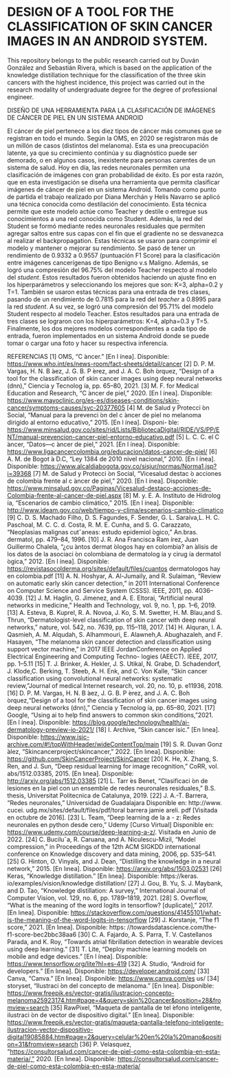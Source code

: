 # DESIGN OF A TOOL FOR THE CLASSIFICATION OF SKIN CANCER IMAGES IN AN ANDROID SYSTEM.

This repository belongs to the public research carried out by Duván González and Sebastián Rivera, which is based on the application of the knowledge distillation technique for the classification of the three skin cancers with the highest incidence, this project was carried out in the research modality of undergraduate degree for the degree of professional engineer.

DISEÑO DE UNA HERRAMIENTA PARA LA CLASIFICACIÓN DE IMÁGENES DE CÁNCER DE PIEL EN UN SISTEMA ANDROID

El cáncer de piel pertenece a los diez tipos de cáncer más comunes que se registran en todo el mundo. Según la OMS, en 2020 se registraron más de un millón de casos (distintos del melanoma). Esta es una preocupación latente, ya que su crecimiento continúa y su diagnóstico puede ser demorado, o en algunos casos, inexistente para personas carentes de un sistema de salud. Hoy en día, las redes neuronales permiten una clasificación de imágenes con gran probabilidad de éxito. Es por esta razón, que en esta investigación se diseña una herramienta que permita clasificar imágenes de cáncer de piel en un sistema Android. Tomando como punto de partida el trabajo realizado por Diana Merchán y Helis Navarro se aplicó una técnica conocida como destilación del conocimiento. Esta técnica permite que este modelo actúe como Teacher y destile o entregue sus conocimientos a una red conocida como Student. Además, la red del Student se formó mediante redes neuronales residuales que permiten agregar saltos entre sus capas con el fin que el gradiente no se desvanezca al realizar el backpropagation. Estas técnicas se usaron para comprimir el modelo y mantener o mejorar su rendimiento. Se pasó de tener un rendimiento de 0.9332 a 0.9557 (puntuación F1 Score) para la clasificación entre imágenes cancerígenas de tipo Benigno v.s Maligno. Además, se logró una compresión del 96.75\% del modelo Teacher respecto al modelo del $student$. Estos resultados fueron obtenidos haciendo un ajuste fino en los hiperparámetros y seleccionando los mejores que son: K=3, alpha=0.2 y T=1. También se usaron estas técnicas para una entrada de tres clases, pasando de un rendimiento de 0.7815 para la red del $teacher$ a 0.8995 para la red $student$. A su vez, se logró una compresión del 95.71\% del modelo Student respecto al modelo Teacher. Estos resultados para una entrada de tres clases se lograron con los hiperparámetros: K=4, alpha=0.3 y T=5. Finalmente, los dos mejores modelos correspondientes a cada tipo de entrada, fueron implementados en un sistema Android donde se puede tomar o cargar una foto y hacer su respectiva inferencia.


REFERENCIAS
[1] OMS, “C ́ancer.” [En l ́ınea]. Disponible: https://www.who.int/es/news-room/fact-sheets/detail/cancer
[2] D. P. M. Vargas, H. N. B ́aez, J. G. B. P ́erez, and J. A. C. Boh ́orquez, “Design of a tool for the classification of skin cancer images using deep
neural networks (dnn),” Ciencia y Tecnolog ́ıa, pp. 65–80, 2021.
[3] M. F. for Medical Education and Research, “C ́ancer de piel,” 2020. [En l ́ınea]. Disponible: https://www.mayoclinic.org/es-es/diseases-conditions/skin-cancer/symptoms-causes/syc-20377605
[4] M. de Salud y Protecci ́on Social, “Manual para la prevenci ́on del c ́ancer de piel no melanoma dirigido al entorno educativo,” 2015. [En l ́ınea]. Disponi-
ble: https://www.minsalud.gov.co/sites/rid/Lists/BibliotecaDigital/RIDE/VS/PP/ENT/manual-prevencion-cancer-piel-entorno-educativo.pdf
[5] L. C. C. el C ́ancer, “Datos—c ́ancer de piel,” 2021. [En l ́ınea]. Disponible: https://www.ligacancercolombia.org/educacion/datos-cancer-de-piel/
[6] A. M. de Bogot ́a D.C, “Ley 1384 de 2010 nivel nacional,” 2010. [En l ́ınea]. Disponible: https://www.alcaldiabogota.gov.co/sisjur/normas/Norma1.jsp?i=39368
[7] M. de Salud y Protecci ́on Social, “Vicesalud destac ́o acciones de colombia frente al c ́ancer de piel,” 2020. [En l ́ınea]. Disponible: https://www.minsalud.gov.co/Paginas/Vicesalud-destaco-acciones-de-Colombia-frente-al-cancer-de-piel.aspx
[8] M. y. E. A. Instituto de Hidrolog ́ıa, “Escenarios de cambio climático,” 2015. [En l ́ınea]. Disponible: http://www.ideam.gov.co/web/tiempo-y-clima/escenarios-cambio-climatico
[9] C. D. S. Machado Filho, D. S. Fagundes, F. Sender, G. L. Saraiva,L. H. C. Paschoal, M. C. C. d. Costa, R. M. E. Cunha, and S. G.
Carazzato, “Neoplasias malignas cutˆaneas: estudo epidemiol ́ogico,” An.bras. dermatol, pp. 479–84, 1996.
[10] J. R. Ana Francisca Ram ́ırez, Juan Guillermo Chalela, “¿cu ́antos dermat ́ologos hay en colombia? an ́alisis de los datos de la
asociaci ́on colombiana de dermatolog ́ıa y cirug ́ıa dermatol ́ogica,” 2012. [En l ́ınea]. Disponible: https://revistasocolderma.org/sites/default/files/cuantos dermatologos hay en colombia.pdf
[11] A. N. Hoshyar, A. Al-Jumaily, and R. Sulaiman, “Review on automatic early skin cancer detection,” in 2011 International Conference on
Computer Science and Service System (CSSS). IEEE, 2011, pp. 4036–4039.
[12] J. M. Haglin, G. Jimenez, and A. E. Eltorai, “Artificial neural networks in medicine,” Health and Technology, vol. 9, no. 1, pp. 1–6, 2019.
[13] A. Esteva, B. Kuprel, R. A. Novoa, J. Ko, S. M. Swetter, H. M. Blau,and S. Thrun, “Dermatologist-level classification of skin cancer with
deep neural networks,” nature, vol. 542, no. 7639, pp. 115–118, 2017.
[14] H. Alquran, I. A. Qasmieh, A. M. Alqudah, S. Alhammouri, E. Alawneh,A. Abughazaleh, and F. Hasayen, “The melanoma skin cancer detection
and classification using support vector machine,” in 2017 IEEE JordanConference on Applied Electrical Engineering and Computing Techno-
logies (AEECT). IEEE, 2017, pp. 1–5.11
[15] T. J. Brinker, A. Hekler, J. S. Utikal, N. Grabe, D. Schadendorf, J. Klode,C. Berking, T. Steeb, A. H. Enk, and C. Von Kalle, “Skin cancer
classification using convolutional neural networks: systematic review,”Journal of medical Internet research, vol. 20, no. 10, p. e11936, 2018.
[16] D. P. M. Vargas, H. N. B ́aez, J. G. B. P ́erez, and J. A. C. Boh ́orquez,“Design of a tool for the classification of skin cancer images using deep
neural networks (dnn),” Ciencia y Tecnolog ́ıa, pp. 65–80, 2021.
[17] Google, “Using ai to help find answers to common skin conditions,”2021. [En l ́ınea]. Disponible: https://blog.google/technology/health/ai-dermatology-preview-io-2021/
[18] I. Archive, “Skin cancer isic.” [En lınea]. Disponible: https://www.isic-archive.com/#!/topWithHeader/wideContentTop/main
[19] S. R. Duvan Gonz ́alez, “Skincancerproject/skincancer,” 2022. [En lınea]. Disponible: https://github.com/SkinCancerProject/SkinCancer
[20] K. He, X. Zhang, S. Ren, and J. Sun, “Deep residual learning for image recognition,” CoRR, vol. abs/1512.03385, 2015. [En lınea]. Disponible:
http://arxiv.org/abs/1512.03385
[21] L. Tarr ́es Benet, “Clasificaci ́on de lesiones en la piel con un ensemble de redes neuronales residuales,” B.S. thesis, Universitat Politecnica de
Catalunya, 2019.
[22] J. A.-T. Barrera, “Redes neuronales,” Universidad de Guadalajara Disponible en: http://www. cucei. udg.mx/sites/default/files/pdf/toral barrera jamie areli. pdf [Visitada en octubre de 2016].
[23] L. Team, “Deep learning de la a - z: Redes neuronales en python desde cero,” Udemy [Curso Virtual] Disponible en: https://www.udemy.com/course/deep-learning-a-z/. Visitada en Junio de 2022.
[24] C. Buciluˇa, R. Caruana, and A. Niculescu-Mizil, “Model compression,” in Proceedings of the 12th ACM SIGKDD international conference on
Knowledge discovery and data mining, 2006, pp. 535–541.
[25] G. Hinton, O. Vinyals, and J. Dean, “Distilling the knowledge in a neural network,” 2015. [En lınea]. Disponible: https://arxiv.org/abs/1503.02531
[26] Keras, “Knowledge distillation.” [En lınea]. Disponible: https://keras. io/examples/vision/knowledge distillation/
[27] J. Gou, B. Yu, S. J. Maybank, and D. Tao, “Knowledge distillation: A survey,” International Journal of Computer Vision, vol. 129, no. 6, pp.
1789–1819, 2021. 
[28] S. Overflow, “What is the meaning of the word logits in tensorflow? [duplicate],” 2017. [En lınea]. Disponible: https://stackoverflow.com/questions/41455101/what-is-the-meaning-of-the-word-logits-in-tensorflow
[29] J. Korstanje, “The f1 score,” 2021. [En lınea]. Disponible: https: //towardsdatascience.com/the-f1-score-bec2bbc38aa6
[30] C. A. Fajardo, A. S. Parra, T. V. Castellanos Parada, and K. Roy, “Towards atrial fibrillation detection in wearable devices using deep
learning.”
[31] T. Lite, “Deploy machine learning models on mobile and edge devices.” [En l ́ınea]. Disponible: https://www.tensorflow.org/lite?hl=es-419
[32] A. Studio, “Android for developers.” [En lınea]. Disponible: https://developer.android.com/
[33] Canva, “Canva.” [En lınea]. Disponible: https://www.canva.com/es us/
[34] storyset, “Ilustraci ́on del concepto de melanoma.” [En lınea]. Disponible: https://www.freepik.es/vector-gratis/ilustracion-concepto-melanoma25923174.htm#page=4&query=skin%20cancer&position=28&fromview=search
[35] RawPixel, “Maqueta de pantalla de tel ́efono inteligente, ilustraci ́on de vector de dispositivo digital.” [En lınea]. Disponible: https://www.freepik.es/vector-gratis/maqueta-pantalla-telefono-inteligente-ilustracion-vector-dispositivo-digital19085884.htm#page=2&query=celular%20en%20la%20mano&position=31&fromview=search
[36] P. Velasquez, “https://consultorsalud.com/cancer-de-piel-como-esta-colombia-en-esta-materia/,” 2020. [En lınea]. Disponible: https://consultorsalud.com/cancer-de-piel-como-esta-colombia-en-esta-materia/


